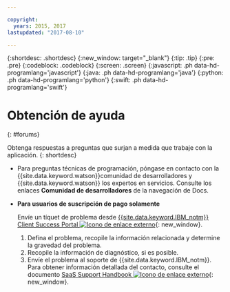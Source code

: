 ```yaml
---

copyright:
  years: 2015, 2017
lastupdated: "2017-08-10"

---
```


{:shortdesc: .shortdesc}
{:new_window: target="_blank"}
{:tip: .tip}
{:pre: .pre}
{:codeblock: .codeblock}
{:screen: .screen}
{:javascript: .ph data-hd-programlang='javascript'}
{:java: .ph data-hd-programlang='java'}
{:python: .ph data-hd-programlang='python'}
{:swift: .ph data-hd-programlang='swift'}

# Obtención de ayuda
{: #forums}

Obtenga respuestas a preguntas que surjan a medida que trabaje con la aplicación.
{: shortdesc}

- Para preguntas técnicas de programación, póngase en contacto con la {{site.data.keyword.watson}}comunidad de desarrolladores y {{site.data.keyword.watson}} los expertos en servicios. Consulte los enlaces **Comunidad de desarrolladores** de la navegación de Docs.

- **Para usuarios de suscripción de pago solamente**

    Envíe un tíquet de problema desde [{{site.data.keyword.IBM_notm}} Client Success Portal ![Icono de enlace externo](../../icons/launch-glyph.svg "Icono de enlace externo")](https://support.ibmcloud.com/link/portal/5377/5383/SSO/69 "Icono de enlace externo"){: new_window}.
    1.  Defina el problema, recopile la información relacionada y determine la gravedad del problema.
    1.  Recopile la información de diagnóstico, si es posible.
    1.  Envíe el problema al soporte de {{site.data.keyword.IBM_notm}}. Para obtener información detallada del contacto, consulte el documento [SaaS Support Handbook ![Icono de enlace externo](../../icons/launch-glyph.svg "Icono de enlace externo")](https://www-01.ibm.com/software/support/acceleratedvalue/SaaS_Handbook_V18.pdf "Icono de enlace externo"){: new_window}.
